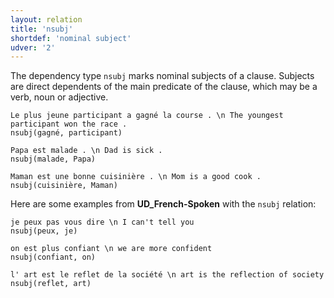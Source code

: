 ```yaml
---
layout: relation
title: 'nsubj'
shortdef: 'nominal subject'
udver: '2'
---
```


The dependency type `nsubj` marks nominal subjects of a clause.
Subjects are direct dependents of the main predicate of the clause, which may be a verb, noun or adjective.

~~~ sdparse
Le plus jeune participant a gagné la course . \n The youngest participant won the race .
nsubj(gagné, participant)
~~~

~~~ sdparse
Papa est malade . \n Dad is sick .
nsubj(malade, Papa)
~~~

~~~ sdparse
Maman est une bonne cuisinière . \n Mom is a good cook .
nsubj(cuisinière, Maman)
~~~

Here are some examples from **UD_French-Spoken** with the `nsubj` relation:

~~~ sdparse
je peux pas vous dire \n I can't tell you
nsubj(peux, je)
~~~

~~~ sdparse
on est plus confiant \n we are more confident
nsubj(confiant, on)
~~~

~~~ sdparse
l' art est le reflet de la société \n art is the reflection of society
nsubj(reflet, art)
~~~
<!-- Interlanguage links updated Út 9. května 2023, 20:04:22 CEST -->
